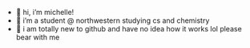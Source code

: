 - 🍓 hi, i’m michelle!
- 🌱 i’m a student @ northwestern studying cs and chemistry
- 💌 i am totally new to github and have no idea how it works lol please bear with me
